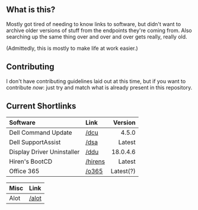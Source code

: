 <!-- #shrtlnk -->

## What is this?

Mostly got tired of needing to know links to software, but
didn't want to archive older versions of stuff from the
endpoints they're coming from. Also searching up the same
thing over and over and over gets really, really old.

(Admittedly, this is mostly to make life at work easier.)

## Contributing

I don't have contributing guidelines laid out at this time,
but if you want to contribute *now*: just try and match
what is already present in this repository.

## Current Shortlinks

| Software                   | Link               | Version  |
| :---                       | :---               | ---:     |
| Dell Command Update        | [/dcu](/dcu)       | 4.5.0    |
| Dell SupportAssist         | [/dsa](/dsa)       | Latest   |
| Display Driver Uninstaller | [/ddu](/ddu)       | 18.0.4.6 |
| Hiren's BootCD             | [/hirens](/hirens) | Latest   |
| Office 365                 | [/o365](/o365)     | Latest(?)|

| Misc | Link           |
| :--- | :---           |
| Alot | [/alot](/alot) |
